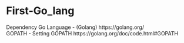 # First-Go_lang
<!DOCTYPE html>

<html>

<head>
    Dependency
    Go Language - (Golang) https://golang.org/
    <br/>
    GOPATH - Setting GOPATH https://golang.org/doc/code.html#GOPATH
</head>

</html>
